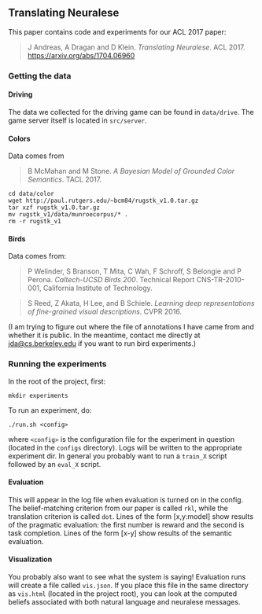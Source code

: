 ## Translating Neuralese

This paper contains code and experiments for our ACL 2017 paper:

> J Andreas, A Dragan and D Klein. _Translating Neuralese_. 
> ACL 2017. https://arxiv.org/abs/1704.06960

### Getting the data

#### Driving

The data we collected for the driving game can be found in `data/drive`.
The game server itself is located in `src/server`.

#### Colors

Data comes from

> B McMahan and M Stone. _A Bayesian Model of Grounded Color
> Semantics_. TACL 2017.

    cd data/color
    wget http://paul.rutgers.edu/~bcm84/rugstk_v1.0.tar.gz
    tar xzf rugstk_v1.0.tar.gz 
    mv rugstk_v1/data/munroecorpus/* .
    rm -r rugstk_v1


#### Birds

Data comes from:

> P Welinder, S Branson, T Mita, C Wah, F Schroff, S Belongie and 
> P Perona. _Caltech-UCSD Birds 200_. Technical Report CNS-TR-2010-001,
> California Institute of Technology.

> S Reed, Z Akata, H Lee, and B Schiele. _Learning deep representations of
> fine-grained visual descriptions_. CVPR 2016.

(I am trying to figure out where the file of annotations I have came from
and whether it is public. In the meantime, contact me directly at
jda@cs.berkeley.edu if you want to run bird experiments.)

### Running the experiments

In the root of the project, first:

    mkdir experiments

To run an experiment, do:

    ./run.sh <config>

where `<config>` is the configuration file for the experiment in question
(located in the `configs` directory). Logs will be written to the appropriate
experiment dir. In general you probably want to run a `train_X` script followed
by an `eval_X` script.

#### Evaluation

This will appear in the log file when evaluation is turned on in
the config. The belief-matching criterion from our paper is called `rkl`, while
the translation criterion is called `dot`. Lines of the form [x,y:model] show
results of the pragmatic evaluation: the first number is reward and the second
is task completion. Lines of the form [x-y] show results of the semantic
evaluation.

#### Visualization

You probably also want to see what the system is saying!
Evaluation runs will create a file called `vis.json`. If you place this file in
the same directory as `vis.html` (located in the project root), you can look at
the computed beliefs associated with both natural language and neuralese
messages.
